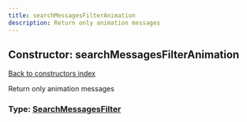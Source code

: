 ```yaml
---
title: searchMessagesFilterAnimation
description: Return only animation messages
---
```

## Constructor: searchMessagesFilterAnimation  
[Back to constructors index](index.md)



Return only animation messages




### Type: [SearchMessagesFilter](../types/SearchMessagesFilter.md)


